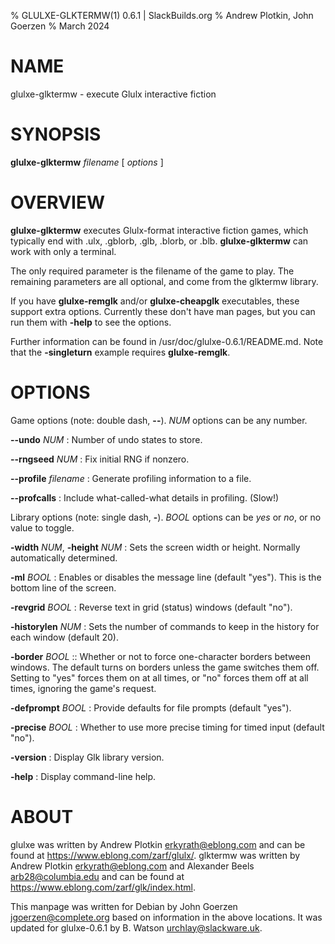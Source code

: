 % GLULXE-GLKTERMW(1) 0.6.1 | SlackBuilds.org
% Andrew Plotkin, John Goerzen
% March 2024

# NAME

glulxe-glktermw - execute Glulx interactive fiction

# SYNOPSIS

**glulxe-glktermw** *filename* [ *options* ]

# OVERVIEW

**glulxe-glktermw** executes Glulx-format interactive fiction games, which
typically end with .ulx, .gblorb, .glb, .blorb, or .blb. **glulxe-glktermw**
can work with only a terminal.

The only required parameter is the filename of the game to
play. The remaining parameters are all optional, and come
from the glktermw library.

If you have **glulxe-remglk** and/or **glulxe-cheapglk** executables,
these support extra options. Currently these don't have man pages, but
you can run them with **-help** to see the options.

Further information can be found in /usr/doc/glulxe-0.6.1/README.md.
Note that the **-singleturn** example requires **glulxe-remglk**.

# OPTIONS

Game options (note: double dash, **-\-**). *NUM* options can be any number.

**-\-undo** *NUM*
:  Number of undo states to store.

**-\-rngseed** *NUM*
:  Fix initial RNG if nonzero.

**-\-profile** *filename*
:  Generate profiling information to a file.

**-\-profcalls**
:  Include what-called-what details in profiling. (Slow!)

Library options (note: single dash, **-**). *BOOL* options can
be *yes* or *no*, or no value to toggle.

**-width** *NUM*, **-height** *NUM*
:  Sets the screen width or height.  Normally automatically determined.

**-ml** *BOOL*
:  Enables or disables the message line (default "yes").  This is the bottom line
   of the screen.
   
**-revgrid** *BOOL*
:  Reverse text in grid (status) windows (default "no").

**-historylen** *NUM*
:  Sets the number of commands to keep in the history for each window (default 20).

**-border** *BOOL*
::  Whether or not to force one-character borders between windows.
   The default turns on borders unless the game switches them off.
   Setting to "yes" forces them on at all times, or "no" forces them
   off at all times, ignoring the game's request.
   
**-defprompt** *BOOL*
:  Provide defaults for file prompts (default "yes").

**-precise** *BOOL*
:  Whether to use more precise timing for timed input (default "no").

**-version**
:  Display Glk library version.

**-help**
:  Display command-line help.

# ABOUT

glulxe was written by Andrew Plotkin <erkyrath@eblong.com> and can be found at
<https://www.eblong.com/zarf/glulx/>.  glktermw was written by Andrew Plotkin <erkyrath@eblong.com>
and Alexander Beels <arb28@columbia.edu> and can be found at
<https://www.eblong.com/zarf/glk/index.html>.

This manpage was written for Debian by John Goerzen <jgoerzen@complete.org> based
on information in the above locations. It was updated for glulxe-0.6.1 by B. Watson <urchlay@slackware.uk>.
